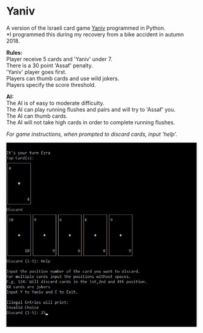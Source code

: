 # Yaniv 
A version of the Israeli card game [Yaniv](https://en.wikipedia.org/wiki/Yaniv_(card_game)) programmed in Python.  
*I programmed this during my recovery from a bike accident in autumn 2018.


**Rules:**  
Player receive 5 cards and 'Yaniv' under 7.  
There is a 30 point 'Assaf' penalty.  
'Yaniv' player goes first.  
Players can thumb cards and use wild jokers.   
Players specify the score threshold.


**AI:**  
The AI is of easy to moderate difficulty.  
The AI can play running flushes and pairs and will try to 'Assaf' you.  
The AI can thumb cards.   
The AI will not take high cards in order to complete running flushes. 


*For game instructions, when prompted to discard cards, input 'help'.*


![Yaniv Screenshot](https://github.com/Kzra/Yaniv/blob/master/yaniv_screenshot.png)
